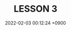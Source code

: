 ---
title:  "LESSON 3"
date:   2022-02-03 00:12:24 +0900
categories: CS224N
tags : 
keywords: CNN
thumbnail-url: /assets/img/thumbnail/stanford-nlp-logo-160.jpg
description: this is a simple description of the post. this is a simple description of the post. this is a simple description of the post. 

---